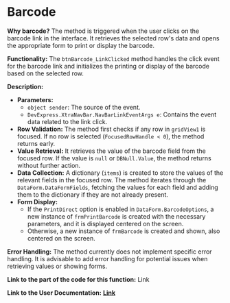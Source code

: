 # Barcode

**Why barcode?** The method is triggered when the user clicks on the barcode link in the interface. It retrieves the selected row's data and opens the appropriate form to print or display the barcode.

**Functionality:** The `btnBarcode_LinkClicked` method handles the click event for the barcode link and initializes the printing or display of the barcode based on the selected row.

**Description:**

* **Parameters:**
  * `object sender`: The source of the event.
  * `DevExpress.XtraNavBar.NavBarLinkEventArgs e`: Contains the event data related to the link click.
* **Row Validation:** The method first checks if any row in `gridView1` is focused. If no row is selected (`FocusedRowHandle < 0`), the method returns early.
* **Value Retrieval:** It retrieves the value of the barcode field from the focused row. If the value is `null` or `DBNull.Value`, the method returns without further action.
* **Data Collection:** A dictionary (`items`) is created to store the values of the relevant fields in the focused row. The method iterates through the `DataForm.DataFormFields`, fetching the values for each field and adding them to the dictionary if they are not already present.
* **Form Display:**
  * If the `PrintDirect` option is enabled in `DataForm.BarcodeOptions`, a new instance of `frmPrintBarcode` is created with the necessary parameters, and it is displayed centered on the screen.
  * Otherwise, a new instance of `frmBarcode` is created and shown, also centered on the screen.

**Error Handling:** The method currently does not implement specific error handling. It is advisable to add error handling for potential issues when retrieving values or showing forms.

**Link to the part of the code for this function:** Link

**Link to the User Documentation:** [**Link**](https://services.topfact.de/wiki/pages/view?g=99da3d7b-ddec-429a-b75e-5bcddea2c627)
